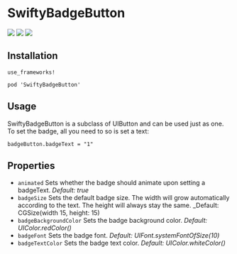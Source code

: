 # SwiftyBadgeButton
<a href="https://github.com/raphaelcruzeiro/SwiftyBadgeButton/blob/master/LICENSE"><img src="https://img.shields.io/badge/license-MIT-green.svg?style=flat"/></a>
<a href="https://travis-ci.org/raphaelcruzeiro/SwiftyBadgeButton?branch=master"><img src="https://travis-ci.org/raphaelcruzeiro/SwiftyBadgeButton.svg?branch=master" /></a>
<a href="https://cocoapods.org/?q=SwiftyBadgeButton"><img src="https://cocoapod-badges.herokuapp.com/v/SwiftyBadgeButton/badge.png"/></a>

## Installation

```
use_frameworks!

pod 'SwiftyBadgeButton'
```

## Usage

SwiftyBadgeButton is a subclass of UIButton and can be used just as one. To set the badge, all you need to so is set a text:

```
badgeButton.badgeText = "1"
```

## Properties

- `animated` Sets whether the badge should animate upon setting a badgeText. _Default: true_
- `badgeSize` Sets the default badge size. The width will grow automatically according to the text. The height will always stay the same. _Default: CGSize(width 15, height: 15)
- `badgeBackgroundColor` Sets the badge background color. _Default: UIColor.redColor()_
- `badgeFont` Sets the badge font. _Default: UIFont.systemFontOfSize(10)_
- `badgeTextColor` Sets the badge text color. _Default: UIColor.whiteColor()_


